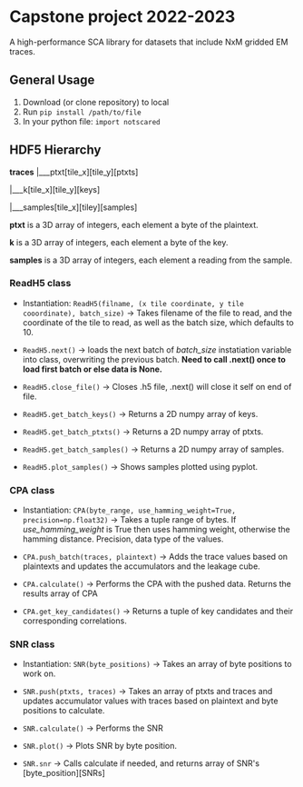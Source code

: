 # Capstone project 2022-2023

A high-performance SCA library for datasets that include NxM gridded EM traces.

## General Usage

1) Download (or clone repository) to local
2) Run `pip install /path/to/file`
3) In your python file: `import notscared`

## HDF5 Hierarchy

**traces**
|___ptxt[tile_x][tile_y][ptxts]

|___k[tile_x][tile_y][keys]

|___samples[tile_x][tiley][samples]


**ptxt** is a 3D array of integers, each element a byte of the plaintext.

**k** is a 3D array of integers, each element a byte of the key.

**samples** is a 3D array of integers, each element a reading from the sample.


### ReadH5 class

- Instantiation: ```ReadH5(filname, (x tile coordinate, y tile cooordinate), batch_size)``` -> Takes filename of the file to read, and the coordinate of the tile to read, as well as the batch size, which defaults to 10.

- ```ReadH5.next()``` -> loads the next batch of *batch_size* instatiation variable into class, overwriting the previous batch. **Need to call .next() once to load first batch or else data is None.** 

- ```ReadH5.close_file()``` -> Closes .h5 file, .next() will close it self on end of file.

- ```ReadH5.get_batch_keys()``` -> Returns a 2D numpy array of keys.

- ```ReadH5.get_batch_ptxts()``` -> Returns a 2D numpy array of ptxts.

- ```ReadH5.get_batch_samples()``` -> Returns a 2D numpy array of samples.

- ```ReadH5.plot_samples()``` -> Shows samples plotted using pyplot.

### CPA class

- Instantiation: ```CPA(byte_range, use_hamming_weight=True, precision=np.float32)``` -> Takes a tuple range of bytes. If *use_hamming_weight* is True then uses hamming weight, otherwise the hamming distance. Precision, data type of the values.

- ```CPA.push_batch(traces, plaintext)``` -> Adds the trace values based on plaintexts and updates the accumulators and the leakage cube.

- ```CPA.calculate()``` -> Performs the CPA with the pushed data. Returns the results array of CPA

- ```CPA.get_key_candidates()``` -> Returns a tuple of key candidates and their corresponding correlations.

### SNR class

- Instantiation: ```SNR(byte_positions)``` -> Takes an array of byte positions to work on.

- ```SNR.push(ptxts, traces)``` -> Takes an array of ptxts and traces and updates accumulator values with traces based on plaintext and byte positions to calculate.
- ```SNR.calculate()``` -> Performs the SNR
- ```SNR.plot()``` -> Plots SNR by byte position.
- ```SNR.snr``` -> Calls calculate if needed, and returns array of SNR's [byte_position][SNRs]
